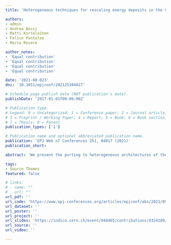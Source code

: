 ```yaml
---
title: 'Heterogeneous techniques for rescaling energy deposits in the CMS Phase-2 endcap calorimeter'

authors:
- admin
- Andrea Bocci
- Matti Kortelainen
- Felice Pantaleo
- Marco Rovere

author_notes:
- 'Equal contribution'
- 'Equal contribution'
- 'Equal contribution'
- 'Equal contribution'

date: '2021-08-023'
doi: '10.1051/epjconf/202125104017'

# Schedule page publish date (NOT publication's date).
publishDate: '2017-01-01T00:00:00Z'

# Publication type.
# Legend: 0 = Uncategorized; 1 = Conference paper; 2 = Journal article;
# 3 = Preprint / Working Paper; 4 = Report; 5 = Book; 6 = Book section;
# 7 = Thesis; 8 = Patent
publication_types: ['1']

# Publication name and optional abbreviated publication name.
publication: 'EPJ Web of Conferences 251, 04017 (2021)'
publication_short: 

abstract: 'We present the porting to heterogeneous architectures of the algorithm used for applying linear transformations of raw energy deposits in the CMS High Granularity Calorimeter (HGCAL). This is the first heterogeneous algorithm to be fully integrated with HGCAL’s reconstruction chain. After introducing the latter and giving a brief description of the structural components of HGCAL relevant for this work, the role of the linear transformations in the calibration is reviewed. The many ways in which parallelization is achieved are described, and the successful validation of the heterogeneous algorithm is covered. Detailed performance measurements are presented, including throughput and execution time for both CPU and GPU algorithms, therefore establishing the corresponding speedup. We finally discuss the interplay between this work and the porting of other algorithms in the existing reconstruction chain, as well as integrating algorithms previously ported but not yet integrated.'

tags:
- Source Themes
featured: false

# links:
# - name: ""
#   url: ""
url_pdf: ''
url_code: 'https://www.epj-conferences.org/articles/epjconf/abs/2021/05/epjconf_chep2021_04017/epjconf_chep2021_04017.html'
url_dataset: ''
url_poster: ''
url_project: ''
url_slides: 'https://indico.cern.ch/event/948465/contributions/4324180/'
url_source: ''
url_video: ''

---
```

